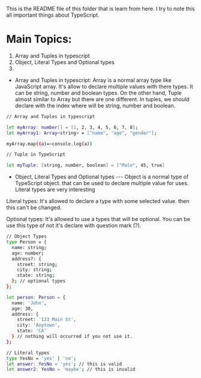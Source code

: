 This is the README file of this folder that is learn from here. I try to note this all important things about TypeScript.

# Main Topics:
1. Array and Tuples in typescript
2. Object, Literal Types and Optional types
3. 


* Array and Tuples in typescript: Array is a normal array type like JavaScript array. It's allow to declare multiple values with there types. It can be string, number and boolean types. On the other hand, Tuple almost similar to Array but there are one different. In tuples, we should declare with the index where will be string, number and boolean.
```bash
// Array and Tuples in typescript

let myArray: number[] = [1, 2, 3, 4, 5, 6, 7, 8];
let myArray1: Array<string> = ["name", "age", "gender"];

myArray.map((a)=>console.log(a))

// Tuple in TypeScript

let myTuple: [string, number, boolean] = ["Male", 45, true]
```


* Object, Literal Types and Optional types ---
Object is a normal type of TypeScript object. that can be used to declare multiple value for uses. Literal types are very interesting 

Literal types: It's allowed to declare a type with some selected value. then this can't be changed.

Optional types: It's allowed to use a types that will be optional. You can be use this type of not it's declare with question mark (?).

```bash
// Object Types
type Person = {
  name: string;
  age: number;
  address?: { 
    street: string;
    city: string;
    state: string;
  }; // optional types
};

let person: Person = {
  name: 'John',
  age: 30,
  address: {
    street: '123 Main St',
    city: 'Anytown',
    state: 'CA'
  } // nothing will occurred if you not use it.
};

// Literal types
type YesNo = 'yes' | 'no';
let answer: YesNo = 'yes'; // this is valid
let answer2: YesNo = 'maybe'; // this is invalid


```